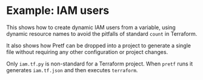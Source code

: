 # Example: IAM users

This shows how to create dynamic IAM users from a variable, using dynamic resource names to avoid the pitfalls of standard `count` in Terraform.

It also shows how Pretf can be dropped into a project to generate a single file without requiring any other configuration or project changes. 

Only `iam.tf.py` is non-standard for a Terraform project. When `pretf` runs it generates `iam.tf.json` and then executes `terraform`.
